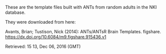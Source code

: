 These are the template files built with ANTs from random adults in the NKI
database.

They were downloaded from here:

Avants, Brian; Tustison, Nick (2014): ANTs/ANTsR Brain Templates. figshare.
https://dx.doi.org/10.6084/m9.figshare.915436.v1

Retrieved: 15 13, Dec 06, 2016 (GMT)
